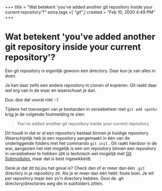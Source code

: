 +++
title = "Wat betekent 'you've added another git repository inside your current repository'?"
extra.tags =[ "git",]
created = "Feb 10, 2020 4:49 PM"
+++
# Wat betekent 'you've added another git repository inside your current repository'?
Een git repository is eigenlijk gewoon een directory. Daar kun je van alles in doen.

Je kan daar zelfs een andere repository in clonen of kopieren. Git raakt daar wel erg van in de waar en waarschuwt je dan.

Dus: doe dat vooral niet :-)

Tijdens het toevoegen van je bestanden in versiebeheer met `git add <path>` krijg je de volgende foutmelding te zien: 

> You've added another git repository inside your current repository

Dit houdt in dat er al een repository bestaat binnen je huidige repository. Waarschijnlijk heb je een repository aangemaakt in één van de onderliggende folders met het commando `git init` . Git raakt hierdoor in de war, aangezien het niet mogelijk is een om repository binnen een repository in versiebeheer te hebben (dit is technisch wel mogelijk met [Git Submodules](https://git-scm.com/book/nl/v2/Git-Tools-Submodules), maar dat is best ingewikkeld).

Denk je dat dit bij jou het geval is? Check dan of er meer dan één `.git` directory in je repository zit. Als je er meer dan één hebt: foute boel. Je wil per repository maar één zo'n directory hebben. Gooi de .git directory/directories weg die in subfolders zitten.